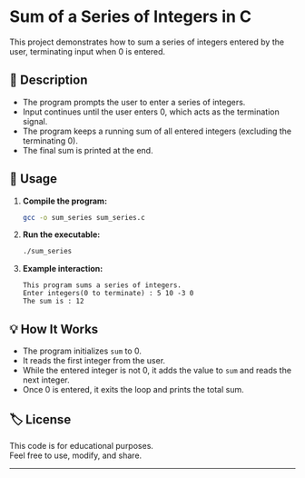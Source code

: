 # Sum of a Series of Integers in C

This project demonstrates how to sum a series of integers entered by the user, terminating input when 0 is entered.

## 📄 Description

- The program prompts the user to enter a series of integers.
- Input continues until the user enters 0, which acts as the termination signal.
- The program keeps a running sum of all entered integers (excluding the terminating 0).
- The final sum is printed at the end.

## 📝 Usage

1. **Compile the program:**
   ```sh
   gcc -o sum_series sum_series.c
   ```

2. **Run the executable:**
   ```sh
   ./sum_series
   ```

3. **Example interaction:**
   ```
   This program sums a series of integers.
   Enter integers(0 to terminate) : 5 10 -3 0
   The sum is : 12
   ```

## 💡 How It Works

- The program initializes `sum` to 0.
- It reads the first integer from the user.
- While the entered integer is not 0, it adds the value to `sum` and reads the next integer.
- Once 0 is entered, it exits the loop and prints the total sum.

## 🏷️ License

This code is for educational purposes.  
Feel free to use, modify, and share.

---
